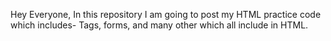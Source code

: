 Hey Everyone, In this repository I am going to post my HTML practice code which includes- Tags, forms, and many other which all include in HTML. 
